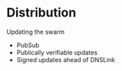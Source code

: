 # Distribution

Updating the swarm

* PubSub
* Publically verifiable updates
* Signed updates ahead of DNSLink

